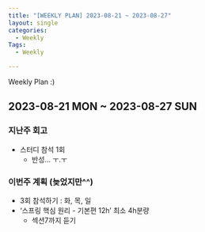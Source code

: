 ```yaml
---
title: "[WEEKLY PLAN] 2023-08-21 ~ 2023-08-27"
layout: single
categories:
  - Weekly
Tags:
  - Weekly

---
```

Weekly Plan :)

## 2023-08-21 MON ~ 2023-08-27 SUN 

### 지난주 회고 
- 스터디 참석 1회
  - 반성... ㅜ.ㅜ 

### 이번주 계획 (늦었지만^^)
- 3회 참석하기 : 화, 목, 일
- ‘스프링 핵심 원리 - 기본편 12h’ 최소 4h분량  
  - 섹션7까지 듣기 
